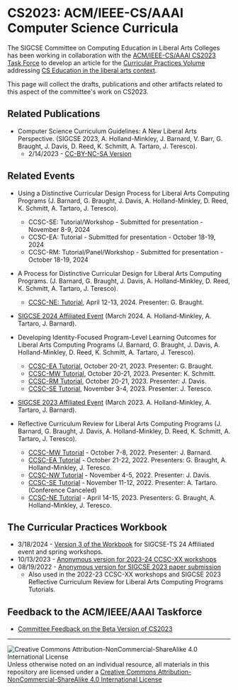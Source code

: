 # CS2023: ACM/IEEE-CS/AAAI Computer Science Curricula

The SIGCSE Committee on Computing Education in Liberal Arts Colleges has been working in collaboration with the [ACM/IEEE-CS/AAAI CS2023 Task Force](https://csed.acm.org/) to develop an article for the [Curricular Practices Volume](https://csed.acm.org/curricular-practices-volume/) addressing [CS Education in the liberal arts context](https://csed.acm.org/curricular-practices-volume-liberal-arts/).

This page will collect the drafts, publications and other artifacts related to this aspect of the committee's work on CS2023.

## Related Publications

* Computer Science Curriculum Guidelines: A New Liberal Arts Perspective. (SIGCSE 2023, A. Holland-Minkley, J. Barnard, V. Barr, G. Braught, J. Davis, D. Reed, K. Schmitt, A. Tartaro, J. Teresco). 
  * 2/14/2023 - [CC-BY-NC-SA Version](02-14-23-SIGCSE23-CC-BY-NC-SA.pdf)

## Related Events

* Using a Distinctive Curricular Design Process for Liberal Arts Computing Programs
(J. Barnard, G. Braught, J. Davis, A. Holland-Minkley, D. Reed, K. Schmitt, A. Tartaro, J. Teresco).
  * CCSC-SE: Tutorial/Workshop - Submitted for presentation - November 8-9, 2024
  * CCSC-EA: Tutorial - Submitted for presentation - October 18-19, 2024
  * CCSC-RM: Tutorial/Panel/Workshop - Submitted for presentation - October 18-19, 2024

* A Process for Distinctive Curricular Design for Liberal Arts Computing Programs. 
(J. Barnard, G. Braught, J. Davis, A. Holland-Minkley, D. Reed, K. Schmitt, A. Tartaro, J. Teresco).
  * [CCSC-NE: Tutorial](https://dl.acm.org/doi/10.5555/3665609.3665631), April 12-13, 2024. Presenter: G. Braught.

* [SIGCSE 2024 Affiliated Event](https://computing-in-the-liberal-arts.github.io/SIGCSE2024-Affiliated-Event/) (March 2024. A. Holland-Minkley, A. Tartaro, J. Barnard).

* Developing Identity-Focused Program-Level Learning Outcomes for Liberal Arts Computing Programs (J. Barnard, G. Braught, J. Davis, A. Holland-Minkley, D. Reed, K. Schmitt, A. Tartaro, J. Teresco).
  * [CCSC-EA Tutorial](https://dl.acm.org/doi/10.5555/3636988.3636993), October 20-21, 2023. Presenter: G. Braught.
  * [CCSC-MW Tutorial](https://dl.acm.org/doi/10.5555/3637036.3637048), October 20-21, 2023. Presenter: K. Schmitt.
  * [CCSC-RM Tutorial](https://dl.acm.org/doi/10.5555/3636971.3636981), October 20-21, 2023. Presenter: J. Davis.
  * [CCSC-SE Tutorial](https://dl.acm.org/doi/10.5555/3637068.3637084), November 3-4, 2023. Presenter: J. Teresco.

* [SIGCSE 2023 Affiliated Event](https://computing-in-the-liberal-arts.github.io/SIGCSE2023-Affiliated-Event/) (March 2023. A. Holland-Minkley, A. Tartaro, J. Barnard).

* Reflective Curriculum Review for Liberal Arts Computing Programs (J. Barnard, G. Braught, J. Davis, A. Holland-Minkley, D. Reed, K. Schmitt, A. Tartaro, J. Teresco).
  * [CCSC-MW Tutorial](https://dl.acm.org/doi/10.5555/3580619.3580627) - October 7-8, 2022. Presenter: J. Barnard.
  * [CCSC-EA Tutorial](https://dl.acm.org/doi/abs/10.5555/3580523.3580543) - October 21-22, 2022. Presenters: G. Braught, A. Holland-Minkley, J. Teresco.
  * [CCSC-NW Tutorial](https://dl.acm.org/doi/10.5555/3575618.3575631) - November 4-5, 2022. Presenter: J. Davis.
  * [CCSC-SE Tutorial](https://dl.acm.org/doi/10.5555/3581625.3581638) - November 11-12, 2022. Presenter: A. Tartaro. (Conference Canceled)
  * [CCSC-NE Tutorial](https://dl.acm.org/doi/10.5555/3606402.3606406) - April 14-15, 2023. Presenters: G. Braught, A. Holland-Minkley, J. Teresco.

## The Curricular Practices Workbook

* 3/18/2024 - [Version 3 of the Workbook](https://docs.google.com/document/d/1QyBftY01oZxVw_KJCjSz0vmZ2orLyC6LkGGiqpi914I/edit?usp=sharing) for SIGCSE-TS 24 Affiliated event and spring workshops.
* 10/13/2023 - [Anonymous version for 2023-24 CCSC-XX workshops](10-13-23-ProcessWorkbook.pdf)
* 08/19/2022 - [Anonymous version for SIGCSE 2023 paper submission](08-19-22-ProcessWorkbook.pdf)
  * Also used in the 2022-23 CCSC-XX workshops and SIGCSE 2023 Reflective Curriculum Review for Liberal Arts Computing Programs Tutorials.

## Feedback to the ACM/IEEE/AAAI Taskforce

* [Committee Feedback on the Beta Version of CS2023](CS2023_Beta_Feedback.pdf)

___
![Creative Commons Attribution-NonCommercial-ShareAlike 4.0 International License](https://i.creativecommons.org/l/by-nc-sa/4.0/88x31.png "Creative Commons Attribution-NonCommercial-ShareAlike 4.0 International License") Unless otherwise noted on an individual resource, all materials in this repository are licensed under a [Creative Commons Attribution-NonCommercial-ShareAlike 4.0 International License](http://creativecommons.org/licenses/by-nc-sa/4.0/)
